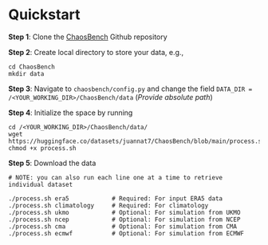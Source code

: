 # Quickstart

**Step 1**: Clone the [ChaosBench](https://github.com/leap-stc/ChaosBench) Github repository

**Step 2**: Create local directory to store your data, e.g., 
```
cd ChaosBench
mkdir data
```

**Step 3**: Navigate to `chaosbench/config.py` and change the field `DATA_DIR = /<YOUR_WORKING_DIR>/ChaosBench/data` (_Provide absolute path_)

**Step 4**: Initialize the space by running
```
cd /<YOUR_WORKING_DIR>/ChaosBench/data/
wget https://huggingface.co/datasets/juannat7/ChaosBench/blob/main/process.sh
chmod +x process.sh
```
**Step 5**: Download the data 

```
# NOTE: you can also run each line one at a time to retrieve individual dataset

./process.sh era5            # Required: For input ERA5 data
./process.sh climatology     # Required: For climatology
./process.sh ukmo            # Optional: For simulation from UKMO
./process.sh ncep            # Optional: For simulation from NCEP
./process.sh cma             # Optional: For simulation from CMA
./process.sh ecmwf           # Optional: For simulation from ECMWF
```
  